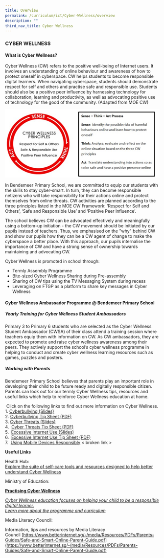 ```yaml
---
title: Overview
permalink: /curriculum/ict/Cyber-Wellness/overview
description: ""
third_nav_title: Cyber Wellness
---
```

### CYBER WELLNESS

#### What is Cyber Wellness?

Cyber Wellness (CW) refers to the positive well-being of Internet users. It involves an understanding of online behaviour and awareness of how to protect oneself in cyberspace. CW helps students to become responsible digital learners. When navigating cyberspace, students should demonstrate respect for self and others and practise safe and responsible use. Students should also be a positive peer influence by harnessing technology for collaboration, learning and productivity, as well as advocating positive use of technology for the good of the community. (Adapted from MOE CW)  

![CW1.jpg](/images/CW1.jpg)

In Bendemeer Primary School, we are committed to equip our students with the skills to stay cyber-smart. In turn, they can become responsible netizens who will take responsibility for their actions online and protect themselves from online threats. CW activities are planned according to the three principles listed in the MOE CW Framework: ‘Respect for Self and Others’, ‘Safe and Responsible Use’ and ‘Positive Peer Influence’.  
  
The school believes CW can be advocated effectively and meaningfully using a bottom-up initiation - the CW movement should be initiated by our pupils instead of teachers. Thus, we emphasised on the "why" behind CW and show our pupils how they can be a CW agent of change to make the cyberspace a better place. With this approach, our pupils internalise the importance of CW and have a strong sense of ownership towards maintaining and advocating CW.

Cyber Wellness is promoted in school through:

*   Termly Assembly Programme
*   Bite-sized Cyber Wellness Sharing during Pre-assembly
*   Sharing of CW tips using the TV Messaging System during recess
*   Leveraging on FTGP as a platform to share key messages in Cyber Wellness

#### Cyber Wellness Ambassador Programme @ Bendemeer Primary School

##### Yearly Training for Cyber Wellness Student Ambassadors

Primary 3 to Primary 6 students who are selected as the Cyber Wellness Student Ambassador (CWSA) of their class attend a training session where teachers equip them with information on CW. As CW ambassadors, they are expected to promote and raise cyber wellness awareness among their peers. They actively support the school’s cyber wellness programme in helping to conduct and create cyber wellness learning resources such as games, puzzles and posters.

  

##### Working with Parents  
Bendemeer Primary School believes that parents play an important role in developing their child to be future ready and digitally responsible citizen.  Parents can look out for our termly Cyber Wellness tips, resources and useful links which help to reinforce Cyber Wellness education at home.  

 Click on the following links to find out more information on Cyber Wellness. <br>
 1. [Cyberbullying (Slides)](https://bendemeerpri-moe-edu-sg-admin.cwp.sg/qql/slot/u740/Cyberwellness/Cyber%20Bullying%20Slides_Parents.pptx) <br>
 2. [Cyberbullying Tip Sheet (PDF)](/files/Cyber%20Bullying%20Tip%20Sheet_Parents.pdf) <br>
 3. [Cyber Threats (Slides)](https://bendemeerpri-moe-edu-sg-admin.cwp.sg/qql/slot/u939/Cyberthreats%20%202017.pptx)<br>
 4.  [Cyber Threats Tip Sheet (PDF)](/files/Cyberthreats%20Tip%20Sheet%202017.pdf)<br>
 5.  [Excessive Internet Use (Slides)](https://bendemeerpri-moe-edu-sg-admin.cwp.sg/qql/slot/u740/Cyberwellness/Excessive%20Internet%20Use%20Slides_Parents.pptx) <br>
 6.  [Excessive Internet Use Tip Sheet (PDF)](/files/Excessive%20Internet%20Use%20Tip%20sheet_%20Parents.pdf) <br>
 7.  [Using Mobile Devices Responsibly](https://bendemeerpri-moe-edu-sg-admin.cwp.sg/our-people/for-parents/ict-matters/information-on-cyber-wellness/using-mobile-devices-responsibly) < broken link >

  

**Useful Links**

Health Hub:  
[Explore the suite of self-care tools and resources designed to help better understand Cyber Wellness](https://www.healthhub.sg/programmes/186/mindsg/caring-for-ourselves/learning-about-cyber-wellness-youths?utm_source=google&utm_medium=sem&utm_campaign=fy22mh_ao&utm_content=cyber_wellness#home)  
  

Ministry of Education:

**[Practising Cyber Wellness](https://www.moe.gov.sg/education-in-sg/our-programmes/cyber-wellness)**

_[Cyber Wellness education focuses on helping your child to be a responsible digital learner.  
Learn more about the programme and curriculum](https://www.moe.gov.sg/education-in-sg/our-programmes/cyber-wellness)_

  
Media Literacy Council:

Information, tips and resources by Media Literacy Council [https://www.betterinternet.sg/-/media/Resources/PDFs/Parents-Guides/Safe-and-Smart-Online-Parent-Guide.pdf](https://www.betterinternet.sg/-/media/Resources/PDFs/Parents-Guides/Safe-and-Smart-Online-Parent-Guide.pdf)